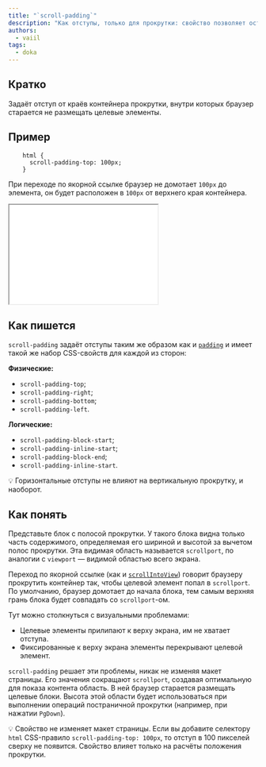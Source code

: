 ```yaml
---
title: "`scroll-padding`"
description: "Как отступы, только для прокрутки: свойство позволяет остановить прокрутку на определённом расстоянии от края контейнера"
authors:
  - vaiil
tags:
  - doka
---
```


## Кратко

Задаёт отступ от краёв контейнера прокрутки, внутри которых браузер старается не размещать целевые элементы.

## Пример


```
    html {
      scroll-padding-top: 100px;
    }
```
При переходе по якорной ссылке браузер не домотает `100px` до элемента, он будет расположен в `100px` от верхнего края контейнера.
<iframe title="Отступ при прокрутке к якорю" src="demos/anchor-offset/" height="200" sandbox></iframe>

## Как пишется

`scroll-padding` задаёт отступы таким же образом как и [`padding`](/css/padding/#kak-pishetsya) и имеет такой же набор CSS-свойств для каждой из сторон:

**Физические:**

- `scroll-padding-top`;
- `scroll-padding-right`;
- `scroll-padding-bottom`;
- `scroll-padding-left`.

**Логические:**

- `scroll-padding-block-start`;
- `scroll-padding-inline-start`;
- `scroll-padding-block-end`;
- `scroll-padding-inline-start`.

<aside>

💡 Горизонтальные отступы не влияют на вертикальную прокрутку, и наоборот.

</aside>

## Как понять

Представьте блок с полосой прокрутки. У такого блока видна только часть содержимого, определяемая его шириной и высотой за вычетом полос прокрутки. Эта видимая область называется `scrollport`, по аналогии с `viewport` — видимой областью всего экрана.

Переход по якорной ссылке (как и [`scrollIntoView`](/js/element-scroll-scrollintoview/)) говорит браузеру прокрутить контейнер так, чтобы целевой элемент попал в `scrollport`. По умолчанию, браузер домотает до начала блока, тем самым верхняя грань блока будет совпадать со `scrollport`-ом.

Тут можно столкнуться с визуальными проблемами:

- Целевые элементы прилипают к верху экрана, им не хватает отступа.
- Фиксированные к верху экрана элементы перекрывают целевой элемент.

`scroll-padding` решает эти проблемы, никак не изменяя макет страницы. Его значения сокращают `scrollport`, создавая оптимальную для показа контента область. В ней браузер старается размещать целевые блоки. Высота этой области будет использоваться при выполнении операций постраничной прокрутки (например, при нажатии `PgDown`).

<aside>

💡 Свойство не изменяет макет страницы. Если вы добавите селектору `html` CSS-правило `scroll-padding-top: 100px`, то отступ в 100 пикселей сверху не появится. Свойство влияет только на расчёты положения прокрутки.

</aside>

